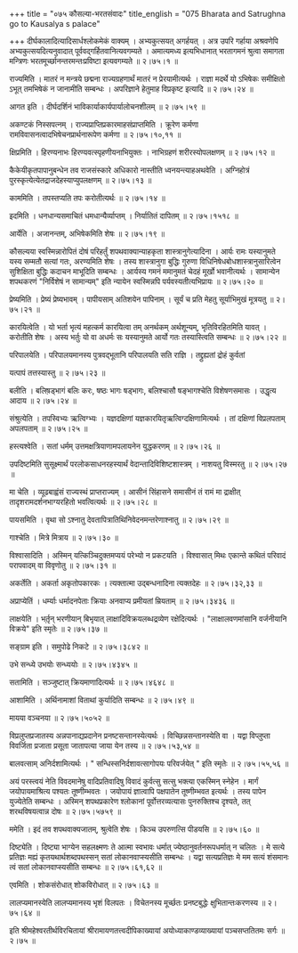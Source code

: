 +++
title = "०७५ कौसल्या-भरतसंवादः"
title_english = "075 Bharata and Satrughna go to Kausalya s palace"

+++
दीर्घकालादित्यादिसार्धश्लोकमेकं वाक्यम् । अभ्यकुत्सयत् अगर्हयत् । अत्र उपरि गर्हाया अश्रवणेपि अभ्यकुत्सयदित्यनुवादात् पूर्ववद्गर्हितवानित्यवगम्यते । अमात्यमध्य इत्यभिधानात् भरतागमनं श्रुत्वा समागता मन्त्रिणः भरतमूर्च्छानन्तरमन्तःप्रविष्टा इत्यवगम्यते  ॥  २।७५।१  ॥   

  

राज्यमिति । मातरं न मन्त्रये छद्मना राज्यग्रहणार्थं मातरं न प्रेरयामीत्यर्थः । राज्ञा मदर्थे यो ऽभिषेकः समीक्षितो ऽभूत् तमभिषेकं न जानामीति सम्बन्धः । अपरिज्ञाने हेतुमाह विप्रकृष्ट इत्यादि  ॥  २।७५।२४  ॥   

  

आगत इति । दीर्घदर्शिनं भाविकार्याकार्यपार्यालोचनशीलम्  ॥  २।७५।५९  ॥   

  

अकण्टकं निस्सपत्नम् । राज्यप्राप्तिप्रकारमाहसंप्राप्तमिति । क्रूरेण कर्मणा रामविवासनत्वादभिषेचनप्रार्थनारूपेण कर्मणा  ॥  २।७५।१०,११  ॥   

  

क्षिप्रमिति । हिरण्यनाभः हिरण्यवत्स्पृहणीयनाभियुक्तः । नाभिग्रहणं शरीरस्योपलक्षणम्  ॥  २।७५।१२  ॥   

  

कैकेयीकृतपापानुबन्धेन तव राजसंस्कारे अधिकारो नास्तीति ध्वनयन्त्याहअथवेति । अग्निहोत्रं पुरस्कृत्येत्येतद्राजदेहस्याप्युपलक्षणम्  ॥  २।७५।१३  ॥   

  

काममिति । तपस्तप्यति तपः करोतीत्यर्थः  ॥  २।७५।१४  ॥   

  

इदमिति । धनधान्यसमाचितं धमधान्यैर्व्याप्तम् । निर्यातितं दापितम्  ॥  २।७५।१५१८  ॥   

  

आर्येति । अजानन्तम्, अभिषेकमिति शेषः  ॥  २।७५।१९  ॥   

  

कौसल्यया स्वस्मिन्नारोपितं दोषं परिहर्तुं शपथवाक्यान्याहकृता शास्त्रानुगेत्यादिना । आर्यः रामः यस्यानुमते यस्य सम्मतौ सत्यां गतः, अरण्यमिति शेषः । तस्य शास्त्रानुगा बुद्धिः गुरुणा विधिनिषेधबोधशास्त्रानुसारित्वेन सुशिक्षिता बुद्धिः कदाचन माभूदिति सम्बन्धः । आर्यस्य गमनं ममानुमतं चेदहं मूर्खो भवानीत्यर्थः । सामान्येन शपथकरणं "निर्विशेषं न सामान्यम्" इति न्यायेन स्वस्मिन्नपि पर्यवस्यतीत्यभिप्रायः  ॥  २।७५।२०  ॥   

  

प्रेष्यमिति । प्रेष्यं प्रेष्यभावम् । पापीयसाम् अतिशयेन पापिनाम् । सूर्यं च प्रति मेहतु सूर्याभिमुखं मूत्रयतु  ॥  २।७५।२१  ॥   

  

कारयित्वेति । यो भर्ता भृत्यं महत्कर्म कारयित्वा तम् अनर्थकम् अर्थशून्यम्, भृतिविरहितमिति यावत् । करोतीति शेषः । अस्य भर्तुः यो वा अधर्मः सः यस्यानुमते आर्यो गतः तस्यास्त्विति सम्बन्धः  ॥  २।७५।२२  ॥   

  

परिपालयेति । परिपालयमानस्य पुत्रवद्भूतानि परिपालयति सति राज्ञि । तद्द्रुह्यतां द्रोहं कुर्वतां  

यत्पापं तत्तस्यास्तु  ॥  २।७५।२३  ॥   

  

बलीति । बलिष़ड्भागं बलिः करः, षष्ठः भागः षड्भागः, बलिश्चासौ षङ्भागश्चेति विशेषणसमासः । उद्धृत्य आदाय  ॥  २।७५।२४  ॥   

  

संश्रुत्येति । तपस्विभ्यः ऋत्विग्भ्यः । यज्ञदक्षिणां यज्ञकारयितृऋत्विग्दक्षिणामित्यर्थः । तां दक्षिणां विप्रलपताम् अपलपताम्  ॥  २।७५।२५  ॥   

  

हस्त्यश्वेति । सतां धर्मम् उत्तमक्षत्रियाणामपलायनेन युद्धकरणम्  ॥  २।७५।२६  ॥   

  

उपदिष्टमिति सुसूक्ष्मार्थं परलोकसाधनरहस्यार्थं वेदान्तादिविशिष्टशास्त्रम् । नाशयतु विस्मरतु  ॥  २।७५।२७  ॥   

  

मा चेति । व्यूढबाह्वंसं राज्यस्थं प्राप्तराज्यम् । आसीनं सिंहासने समासीनं तं रामं मा द्राक्षीत् तादृशरामदर्शनभाग्यरहितो भवत्वित्यर्थः  ॥  २।७५।२८  ॥   

  

पायसमिति । वृथा सो ऽश्नातु देवतापित्रातिथिनिवेदनमन्तरेणाश्नातु  ॥  २।७५।२९  ॥   

  

गाश्चेति । मित्रे मित्राय  ॥  २।७५।३०  ॥   

  

विश्वासादिति । अस्मिन् यत्किञ्चिदुक्तमप्ययं परेभ्यो न प्रकटयति । विश्वासात् मिथः एकान्ते कथितं परिवादं परापवादम् वा विवृणोतु  ॥  २।७५।३१  ॥   

  

अकर्तेति । अकर्ता अकृतोपकारकः । त्यक्तात्मा उद्बन्धनादिना त्यक्तदेहः  ॥  २।७५।३२,३३  ॥   

  

अप्राप्येतिं । धर्म्याः धर्मादनपेताः क्रियाः अनवाप्य प्रमीयतां म्रियताम्  ॥  २।७५।३४३६  ॥   

  

लाक्षयेति । भर्तृ़न् भरणीयान् बिभृयात् लाक्षादिविक्रयलब्धद्रव्येण रक्षेदित्यर्थः । "लाक्षालवणमांसानि वर्जनीयानि विक्रये" इति स्मृतेः  ॥  २।७५।३७  ॥   

  

सङ्ग्राम इति । समुपोढे निकटे  ॥  २।७५।३८४२  ॥   

  

उभे सन्ध्ये उभयोः सन्ध्ययोः  ॥  २।७५।४३४५  ॥   

  

सतामिति । सञ्जुष्टात् क्रियमाणादित्यर्थः  ॥  २।७५।४६४८  ॥   

  

आशामिति । अर्थिनामाशां विताथां कुर्यादिति सम्बन्धः  ॥  २।७५।४९  ॥   

  

मायया वञ्चनया  ॥  २।७५।५०५२  ॥   

  

विप्रलुप्तप्रजातस्य अन्नपानाद्यप्रदानेन प्रनष्टसन्तानस्येत्यर्थः । विच्छिन्नसन्तानस्येति वा । यद्वा विप्लुप्ता विवर्जिता प्रजाता प्रसूता जातापत्या जाया येन तस्य  ॥  २।७५।५३,५४  ॥   

  

बालवत्साम् अनिर्दशामित्यर्थः । " सन्धिस्सनिर्दशावत्सागोपयः परिवर्जयेत् " इति स्मृतेः  ॥  २।७५।५५,५६  ॥   

  

अयं परस्त्वयं नेति विवदमानेषु वादिप्रतिवादिषु विवादं कुर्वत्सु सत्सु भक्त्या एकस्मिन् स्नेहेन । मार्गं जयोपायमाश्रित्य पश्यतः तूष्णीम्भवतः । जयोपायं ज्ञात्वापि पक्षपातेन तूष्णीम्भवत इत्यर्थः । तस्य पापेन युज्येतेति सम्बन्धः । अस्मिन् शपथप्रकारेण श्लोकानां पूर्वोत्तरव्यत्यासः पुनरुक्तिश्च दृश्यते, तत् शरथविषयत्वान्न दोषः  ॥  २।७५।५७५९  ॥   

  

ममेति । इदं तव शपथवाक्यजातम्, श्रुत्वेति शेषः । किञ्च उपरुणत्सि पीडयसि  ॥  २।७५।६०  ॥   

  

दिष्ट्येति । दिष्ट्या भाग्येन सहलक्ष्मणः ते आत्मा स्वभावः धर्मात् ज्येष्ठानुवर्तनरूपधर्मात् न चलितः । मे सत्ये प्रतिज्ञः मह्यं कृतयथार्थशब्दपथस्सन् सतां लोकानवाप्स्यसीति सम्बन्धः । यद्वा सत्यप्रतिज्ञः मे मम सत्यं शंसमानः त्वं सतां लोकानवाप्स्यसीति सम्बन्धः  ॥  २।७५।६१,६२  ॥   

  

एवमिति । शोकसंरोधात् शोकविरोधात्  ॥  २।७५।६३  ॥   

  

लालप्यमानस्येति लालप्यमानस्य भृशं विलपतः । विचेतनस्य मूर्च्छतः प्रनष्टबुद्धेः क्षुभितान्तःकरणस्य  ॥  २।७५।६४  ॥   

  

इति श्रीमहेश्वरतीर्थविरचितायां श्रीरामायणतत्त्वदीपिकाख्यायां अयोध्याकाण्डव्याख्यायां पञ्चसप्ततितमः सर्गः  ॥  २।७५  ॥   

  

  

